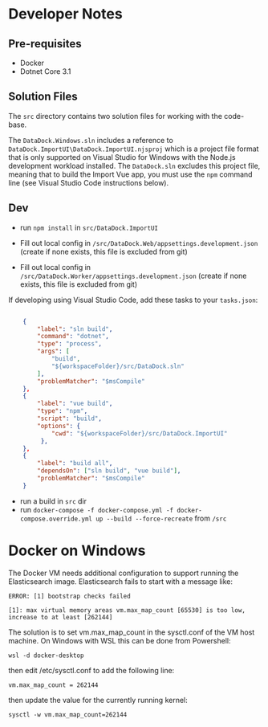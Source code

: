 # Developer Notes

## Pre-requisites

 - Docker
 - Dotnet Core 3.1 
 
 ## Solution Files
 
 The `src` directory contains two solution files for working with the code-base. 
 
 The `DataDock.Windows.sln` includes a reference to `DataDock.ImportUI\DataDock.ImportUI.njsproj` which is a project file format that is only supported on Visual Studio for Windows with the Node.js development workload installed. 
 The `DataDock.sln` excludes this project file, meaning that to build the Import Vue app, you must use the `npm` command line (see Visual Studio Code instructions below).
    

## Dev 

- run `npm install` in `src/DataDock.ImportUI`

- Fill out local config in `/src/DataDock.Web/appsettings.development.json` (create if none exists, this file is excluded from git)

- Fill out local config in `/src/DataDock.Worker/appsettings.development.json` (create if none exists, this file is excluded from git)

If developing using Visual Studio Code, add these tasks to your `tasks.json`:

```json

	{
        "label": "sln build",
        "command": "dotnet",
        "type": "process",
        "args": [
            "build",
            "${workspaceFolder}/src/DataDock.sln"
        ],
        "problemMatcher": "$msCompile"
    },
    {
        "label": "vue build",
        "type": "npm",
        "script": "build",
        "options": {
            "cwd": "${workspaceFolder}/src/DataDock.ImportUI"
         },
    },
    {
        "label": "build all",
        "dependsOn": ["sln build", "vue build"],
        "problemMatcher": "$msCompile"
    }
```

 - run a build in `src` dir
 - run `docker-compose -f docker-compose.yml -f docker-compose.override.yml up --build --force-recreate` from `/src`

# Docker on Windows

The Docker VM needs additional configuration to support running the Elasticsearch image.
Elasticsearch fails to start with a message like: 

```
ERROR: [1] bootstrap checks failed

[1]: max virtual memory areas vm.max_map_count [65530] is too low, increase to at least [262144]
```

The solution is to set vm.max_map_count in the sysctl.conf of the VM host machine.
On Windows with WSL this can be done from Powershell:

```
wsl -d docker-desktop
```

then edit /etc/sysctl.conf to add the following line:

```
vm.max_map_count = 262144
```

then update the value for the currently running kernel:

```
sysctl -w vm.max_map_count=262144
```
